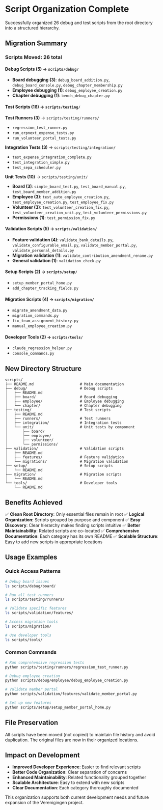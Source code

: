 # Script Organization Complete

Successfully organized 26 debug and test scripts from the root directory into a structured hierarchy.

## Migration Summary

### Scripts Moved: 26 total

#### Debug Scripts (5) → `scripts/debug/`
- **Board debugging (3)**: `debug_board_addition.py`, `debug_board_console.py`, `debug_chapter_membership.py`
- **Employee debugging (1)**: `debug_employee_creation.py`
- **Chapter debugging (1)**: `bench_debug_chapter.py`

#### Test Scripts (16) → `scripts/testing/`

**Test Runners (3)** → `scripts/testing/runners/`
- `regression_test_runner.py`
- `run_erpnext_expense_tests.py`
- `run_volunteer_portal_tests.py`

**Integration Tests (3)** → `scripts/testing/integration/`
- `test_expense_integration_complete.py`
- `test_integration_simple.py`
- `test_sepa_scheduler.py`

**Unit Tests (10)** → `scripts/testing/unit/`
- **Board (3)**: `simple_board_test.py`, `test_board_manual.py`, `test_board_member_addition.py`
- **Employee (3)**: `test_auto_employee_creation.py`, `test_employee_creation.py`, `test_employee_fix.py`
- **Volunteer (3)**: `test_volunteer_creation_fix.py`, `test_volunteer_creation_unit.py`, `test_volunteer_permissions.py`
- **Permissions (1)**: `test_permission_fix.py`

#### Validation Scripts (5) → `scripts/validation/`
- **Feature validation (4)**: `validate_bank_details.py`, `validate_configurable_email.py`, `validate_member_portal.py`, `validate_personal_details.py`
- **Migration validation (1)**: `validate_contribution_amendment_rename.py`
- **General validation (1)**: `validation_check.py`

#### Setup Scripts (2) → `scripts/setup/`
- `setup_member_portal_home.py`
- `add_chapter_tracking_fields.py`

#### Migration Scripts (4) → `scripts/migration/`
- `migrate_amendment_data.py`
- `migration_commands.py`
- `fix_team_assignment_history.py`
- `manual_employee_creation.py`

#### Developer Tools (2) → `scripts/tools/`
- `claude_regression_helper.py`
- `console_commands.py`

## New Directory Structure

```
scripts/
├── README.md                     # Main documentation
├── debug/                        # Debug scripts
│   ├── README.md
│   ├── board/                    # Board debugging
│   ├── employee/                 # Employee debugging
│   └── chapter/                  # Chapter debugging
├── testing/                      # Test scripts
│   ├── README.md
│   ├── runners/                  # Test runners
│   ├── integration/              # Integration tests
│   └── unit/                     # Unit tests by component
│       ├── board/
│       ├── employee/
│       ├── volunteer/
│       └── permissions/
├── validation/                   # Validation scripts
│   ├── README.md
│   ├── features/                 # Feature validation
│   └── migrations/               # Migration validation
├── setup/                        # Setup scripts
│   └── README.md
├── migration/                    # Migration scripts
│   └── README.md
└── tools/                        # Developer tools
    └── README.md
```

## Benefits Achieved

✅ **Clean Root Directory**: Only essential files remain in root
✅ **Logical Organization**: Scripts grouped by purpose and component
✅ **Easy Discovery**: Clear hierarchy makes finding scripts intuitive
✅ **Better Maintainability**: Related scripts are co-located
✅ **Comprehensive Documentation**: Each category has its own README
✅ **Scalable Structure**: Easy to add new scripts in appropriate locations

## Usage Examples

### Quick Access Patterns
```bash
# Debug board issues
ls scripts/debug/board/

# Run all test runners
ls scripts/testing/runners/

# Validate specific features
ls scripts/validation/features/

# Access migration tools
ls scripts/migration/

# Use developer tools
ls scripts/tools/
```

### Common Commands
```bash
# Run comprehensive regression tests
python scripts/testing/runners/regression_test_runner.py

# Debug employee creation
python scripts/debug/employee/debug_employee_creation.py

# Validate member portal
python scripts/validation/features/validate_member_portal.py

# Set up new features
python scripts/setup/setup_member_portal_home.py
```

## File Preservation

All scripts have been moved (not copied) to maintain file history and avoid duplication. The original files are now in their organized locations.

## Impact on Development

- **Improved Developer Experience**: Easier to find relevant scripts
- **Better Code Organization**: Clear separation of concerns
- **Enhanced Maintainability**: Related functionality grouped together
- **Scalable Architecture**: Easy to extend with new scripts
- **Clear Documentation**: Each category thoroughly documented

This organization supports both current development needs and future expansion of the Verenigingen project.
